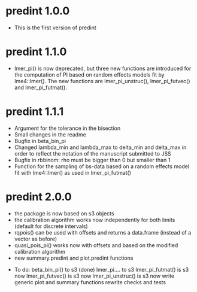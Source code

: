 # predint 1.0.0

* This is the first version of predint


# predint 1.1.0
* lmer_pi() is now deprecated, but three new functions are introduced for the
computation of PI based on random effects models fit by lme4::lmer(). The new 
functions are lmer_pi_unstruc(), lmer_pi_futvec() and lmer_pi_futmat().

# predint 1.1.1
* Argument for the tolerance in the bisection
* Small changes in the readme
* Bugfix in beta_bin_pi
* Changed lambda_min and lambda_max to delta_min and delta_max in order
        to reflect the notation of the manuscript submitted to JSS
* Bugfix in rbbinom: rho must be bigger than 0 but smaller than 1
* Function for the sampling of bs-data based on a random effects model fit with lme4::lmer()
  as used in lmer_pi_futmat()
  
# predint 2.0.0
* the package is now based on s3 objects
* the calibration algorithm works now independently for both limits 
        (default for discrete intervals)
* rqpois() can be used with offsets and returns a data.frame (instead of a
        vector as before)
* quasi_pois_pi() works now with offsets and based on the modified calibration algorithm
* new summary.predint and plot.predint functions

+ To do:
        beta_bin_pi() to s3 (done)
        lmer_pi.... to s3
          lmer_pi_futmat() is s3 now
          lmer_pi_futvec() is s3 now
          lmer_pi_unstruc() is s3 now
        write generic plot and summary functions
        rewrite checks and tests
